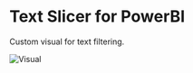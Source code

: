 # Text Slicer for PowerBI

Custom visual for text filtering.

![Visual](https://media1.giphy.com/media/kjMxvwhykVxD9pcAKj/giphy.gif)
